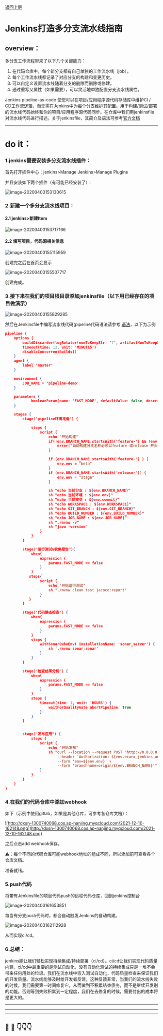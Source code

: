 [返回上层](index)

# Jenkins打造多分支流水线指南

## overview：

多分支工作流程带来了以下几个关键能力：

1. 在代码仓库中，每个新分支都有自己单独的工作流水线（job）。
2. 每个工作流水线都记录了对应分支的构建和变更历史。
3. 可以自定义设置流水线随着分支的删除而删除或修建。
4. 通过重写父属性（如果需要），可以灵活地单独配置分支流水线属性。

Jenkins pipeline-as-code 使您可以在项目/应用程序源代码存储库中维护CI / CD工作流逻辑，而无需在Jenkins中为每个分支维护其配置。用于构建/测试/部署的流水线代码始终和你的项目/应用程序源代码同步。在仓库中我们用jenkinsfile对流水线代码进行描述。关于jenkinsfile，其简介及语法可参考[官方文档](https://jenkins.io/zh/doc/book/pipeline/jenkinsfile/ )

---

# do it：

### 1.jenkins需要安装多分支流水线插件：

首先打开插件中心：jenkins>Manage Jenkins>Manage Plugins

并且安装如下两个插件（有可能已经安装了）：

![image-20200403153130615](http://dxsn-1300740068.cos.ap-nanjing.myqcloud.com/2021-12-10-162121.png)

### 2.新建一个多分支流水线项目：

#### 2.1 jenkins>新建Item

![image-20200403153717166](http://dxsn-1300740068.cos.ap-nanjing.myqcloud.com/2021-12-10-162126.png)

#### 2.2 填写项目，代码源相关信息

![image-20200403155115959](http://dxsn-1300740068.cos.ap-nanjing.myqcloud.com/2021-12-10-162134.png)

创建完之后在首页会显示

![image-20200403155507717](http://dxsn-1300740068.cos.ap-nanjing.myqcloud.com/2021-12-10-163054.png)

创建完成。

### 3.接下来在我们的项目根目录添加jenkinsfile（以下用已经存在的项目做演示）

![image-20200403155829285](http://dxsn-1300740068.cos.ap-nanjing.myqcloud.com/2021-12-10-162140.png)

然后在Jenkinsfile中编写流水线代码(pipeline代码语法请参考 [语法](https://jenkins.io/zh/doc/book/pipeline/jenkinsfile/ )，以下为示例

```json
pipeline {
    options {
        buildDiscarder(logRotator(numToKeepStr: '7', artifactNumToKeepStr: '10', daysToKeepStr: '5'))
        timeout(time: 12, unit: 'MINUTES')
        disableConcurrentBuilds()
    }
    agent {
        label 'master'
    }

    environment {
        JOB_NAME = 'pipeline-demo'
    }

    parameters {
            booleanParam(name: 'FAST_MODE', defaultValue: false, description: '此操作将会跳过单元测试以及代码质量检查。')
    }

    stages {
        stage('pipeline环境准备') {

            steps {
                script {
                    echo "开始构建"
                    if(!env.BRANCH_NAME.startsWith('feature-') && !env.BRANCH_NAME.startsWith('release-')){
                        error("自动构建分支名称必须以feature-或release-开头，当前分支名称为: ${env.BRANCH_NAME}")
                    }

                    if (env.BRANCH_NAME.startsWith('feature-') ) {
                        env.env = "beta"
                    }
                    if (env.BRANCH_NAME.startsWith('release-')) {
                        env.env = "stage"
                    }

                    sh "echo 当前分支 : ${env.BRANCH_NAME}"
                    sh "echo 当前环境 : ${env.env}"
                    sh "echo 当前提交 : ${env.commit}"
                    sh "echo WORKSPACE : ${env.WORKSPACE}"
                    sh "echo GIT_BRANCH : ${env.GIT_BRANCH}"
                    sh "echo BUILD_NUMBER : ${env.BUILD_NUMBER}"
                    sh "echo JOB_NAME : ${env.JOB_NAME}"
                    sh "./mvnw -v"
                    sh "java -version"
                }
            }
        }

        stage("运行测试&收集报告"){
            when{
                expression {
                    params.FAST_MODE == false
                }
            }
           steps{
                script {
                    echo "开始运行测试"
                    sh "./mvnw clean test jacoco:report"
                }
           }
        }

        stage('代码静态检查') {
            when{
                expression {
                    params.FAST_MODE == false
                }
            }
            steps {
                withSonarQubeEnv( installationName: 'sonar_server') {
                    sh './mvnw sonar:sonar'
                }
            }
        }

        stage("检查结果分析") {
            when{
                expression {
                    params.FAST_MODE == false
                }
            }
            steps {
                timeout(time: 1, unit: 'HOURS') {
                    waitForQualityGate abortPipeline: true
                }
            }
        }


        stage("发布应用") {
            steps {
                script {
                    echo "开始发布"
                    sh "curl --location --request POST 'http://0.0.0.0:8080/job/${env.JOB_NAME}/buildWithParameters' \
                        --header 'Authorization: ${env.ecarx_jenkins_auth}' \
                        --form 'env=${env.env}' \
                        --form 'branchname=origin/${env.BRANCH_NAME}'"
                }
            }
        }
    }
}
```

### 4.在我们的代码仓库中添加webhook

如下（示例中使用gitlab，如果是其他仓库，可参考各仓库文档）：

![http://dxsn-1300740068.cos.ap-nanjing.myqcloud.com/2021-12-10-162148.png](http://dxsn-1300740068.cos.ap-nanjing.myqcloud.com/2021-12-10-162148.png)

之后点击add webhook保存。

⚠️：每个不同的代码仓库可能webhook地址的组成不同，所以添加前可查看各个仓库文档。

准备就绪。

### 5.push代码

将带有Jenkinsfile的项目代码push的远程代码仓库，回到jenkins控制台

![image-20200403161653851](http://dxsn-1300740068.cos.ap-nanjing.myqcloud.com/2021-12-10-162155.png)

每当有分支push代码时，都会自动触发Jenkins的自动构建。

![image-20200403162112928](http://dxsn-1300740068.cos.ap-nanjing.myqcloud.com/2021-12-10-162202.png)

从而实现ci/cd。

### 6.总结：

jenkins能让我们轻松实现持续集成/持续部署（ci/cd）。ci/cd让我们实现代码质量内建，ci/cd中最重要的是测试自动化，没有自动化测试的持续集成只是一堆不会带来任何用处的垃圾。我们在流水线中嵌入测试自动化，代码质量检查来保证我们的开发质量。流水线能够及时给开发者反馈，这种反馈非常，当我们的流水线失败的时候，我们需要第一时间修复它，从而做到不积累结束债务，而不是继续开发别的功能。否则等到失败积累到一定程度，我们在去修复的时候，需要付出的成本将是更大的。


---
---
---


## 🤔  💭 👇👇👇

<script src="https://utteranc.es/client.js"
        repo="dongxishaonian/issue-posted"
        issue-term="pathname"
        label="🙂🙃😡🥶😬🤣😄"
        theme="github-light"
        crossorigin="anonymous"
        async>
</script>

